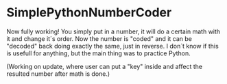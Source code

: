 # SimplePythonNumberCoder
Now fully working!
You simply put in a number, it will do a certain math with it and change it´s order. Now the number is "coded" and it can be "decoded" back doing exactly the same, just in reverse.
I don´t know if this is usefull for anything, but the main thing was to practice Python.

(Working on update, where user can put a "key" inside and affect the resulted number after math is done.)
